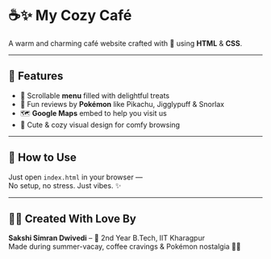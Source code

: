 # ☕✨ My Cozy Café

A warm and charming café website crafted with 💖 using **HTML** & **CSS**.

---

## 🌟 Features
- 📜 Scrollable **menu** filled with delightful treats  
- 💬 Fun reviews by **Pokémon** like Pikachu, Jigglypuff & Snorlax  
- 🗺️ **Google Maps** embed to help you visit us  
- 🎨 Cute & cozy visual design for comfy browsing

---

## 🧁 How to Use
Just open `index.html` in your browser —  
No setup, no stress. Just vibes. ✨

---

## 👩‍💻 Created With Love By  
**Sakshi Simran Dwivedi** – 🌸 2nd Year B.Tech, IIT Kharagpur  
Made during summer-vacay, coffee cravings & Pokémon nostalgia 🧋💕
